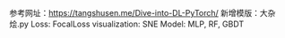参考网址：https://tangshusen.me/Dive-into-DL-PyTorch/
新增模版：大杂烩.py
Loss: FocalLoss
visualization: SNE
Model: MLP, RF, GBDT
